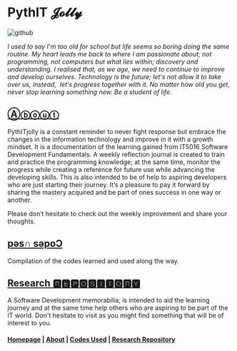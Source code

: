 # PythIT 𝓙𝓸𝓵𝓵𝔂 

![github](https://user-images.githubusercontent.com/110364984/183364813-81904001-38d3-4f29-9378-a600f4e0581d.png)

_I used to say I'm too old for school but life seems so boring doing the same routine. My heart leads me back to where I am passionate about; not programming, not computers but what lies within; discovery and understanding. I realised that, as we age, we need to continue to improve and develop ourselves. Technology is the future; let's not allow it to take over us, instead,  let's progress together with it. No matter how old you get, never stop learning something new. Be a student of life._


## [Ⓐⓑⓞⓤⓣ](https://jolly20220861.github.io/about)
PythITjolly is a constant reminder to never fight response but embrace the changes in the information technology and improve in it with a growth mindset. It is a documentation of the learning  gained from IT5016 Software Development Fundamentals. A weekly reflection journal is created to train and practice the programming knowledge; at the same time, monitor the progress while creating a reference for future use while advancing the developing skills. This is also intended to be of help to aspiring developers who are just starting their journey. It’s a pleasure to pay it forward by sharing the mastery acquired and be part of ones success in one way or another.

Please don’t hesitate to check out the weekly improvement and share your thoughts.


## [pǝs∩ sǝpoƆ](https://jolly20220861.github.io/Codes)

Compilation of the codes learned and used along the way.


## [Research 🆁🅴🅿🅾🆂🅸🆃🅾🆁🆈](https://jolly20220861.github.io/journals)

A Software Development memorabilia; is intended to aid the learning journey and at the same time help others who are aspiring to be part of the IT world. Don't hesitate to visit as you might find something that will be of interest to you.



#### [Homepage](PythITjolly.github.io)   | [About](https://PythITjolly.github.io/about)   | [Codes Used](https://PythITjolly.github.io/Codes)   | [Research Repository](https://PythITjolly.github.io/journals)
